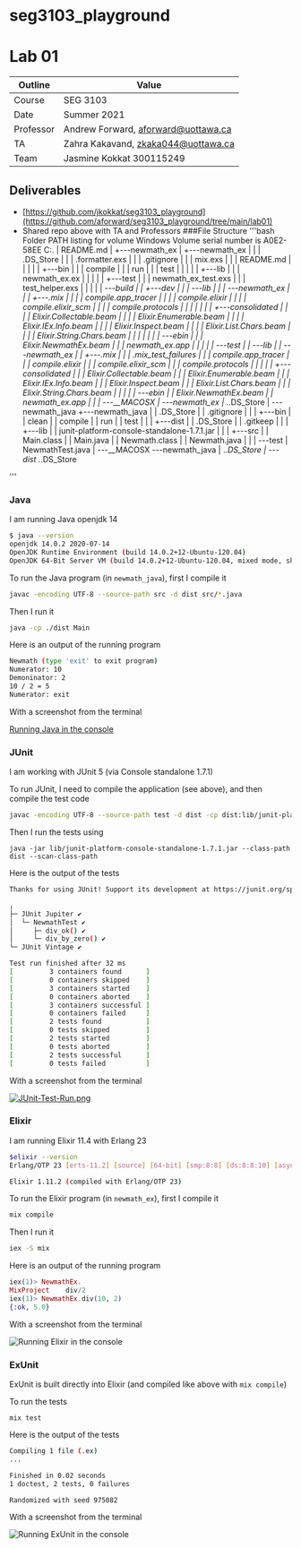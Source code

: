# seg3103_playground
# Lab 01

| Outline | Value |
| --- | --- |
| Course | SEG 3103 |
| Date | Summer 2021 |
| Professor | Andrew Forward, aforward@uottawa.ca |
| TA | Zahra Kakavand, zkaka044@uottawa.ca |
| Team | Jasmine Kokkat 300115249<br> |

## Deliverables

* [https://github.com/jkokkat/seg3103_playground](https://github.com/aforward/seg3103_playground/tree/main/lab01)
* Shared repo above with TA and Professors
###File Structure 
'''bash
Folder PATH listing for volume Windows
Volume serial number is A0E2-58EE
C:.
|   README.md
|
+---newmath_ex
|   +---newmath_ex
|   |   |   .DS_Store
|   |   |   .formatter.exs
|   |   |   .gitignore
|   |   |   mix.exs
|   |   |   README.md
|   |   |
|   |   +---bin
|   |   |       compile
|   |   |       run
|   |   |       test
|   |   |
|   |   +---lib
|   |   |       newmath_ex.ex
|   |   |
|   |   +---test
|   |   |       newmath_ex_test.exs
|   |   |       test_helper.exs
|   |   |
|   |   \---_build
|   |       +---dev
|   |       |   \---lib
|   |       |       \---newmath_ex
|   |       |           +---.mix
|   |       |           |       compile.app_tracer
|   |       |           |       compile.elixir
|   |       |           |       compile.elixir_scm
|   |       |           |       compile.protocols
|   |       |           |
|   |       |           +---consolidated
|   |       |           |       Elixir.Collectable.beam
|   |       |           |       Elixir.Enumerable.beam
|   |       |           |       Elixir.IEx.Info.beam
|   |       |           |       Elixir.Inspect.beam
|   |       |           |       Elixir.List.Chars.beam
|   |       |           |       Elixir.String.Chars.beam
|   |       |           |
|   |       |           \---ebin
|   |       |                   Elixir.NewmathEx.beam
|   |       |                   newmath_ex.app
|   |       |
|   |       \---test
|   |           \---lib
|   |               \---newmath_ex
|   |                   +---.mix
|   |                   |       .mix_test_failures
|   |                   |       compile.app_tracer
|   |                   |       compile.elixir
|   |                   |       compile.elixir_scm
|   |                   |       compile.protocols
|   |                   |
|   |                   +---consolidated
|   |                   |       Elixir.Collectable.beam
|   |                   |       Elixir.Enumerable.beam
|   |                   |       Elixir.IEx.Info.beam
|   |                   |       Elixir.Inspect.beam
|   |                   |       Elixir.List.Chars.beam
|   |                   |       Elixir.String.Chars.beam
|   |                   |
|   |                   \---ebin
|   |                           Elixir.NewmathEx.beam
|   |                           newmath_ex.app
|   |
|   \---__MACOSX
|       \---newmath_ex
|               ._.DS_Store
|
\---newmath_java
    +---newmath_java
    |   |   .DS_Store
    |   |   .gitignore
    |   |
    |   +---bin
    |   |       clean
    |   |       compile
    |   |       run
    |   |       test
    |   |
    |   +---dist
    |   |       .DS_Store
    |   |       .gitkeep
    |   |
    |   +---lib
    |   |       junit-platform-console-standalone-1.7.1.jar
    |   |
    |   +---src
    |   |       Main.class
    |   |       Main.java
    |   |       Newmath.class
    |   |       Newmath.java
    |   |
    |   \---test
    |           NewmathTest.java
    |
    \---__MACOSX
        \---newmath_java
            |   ._.DS_Store
            |
            \---dist
                    ._.DS_Store

'''
### Java

I am running Java openjdk 14

```bash
$ java --version
openjdk 14.0.2 2020-07-14
OpenJDK Runtime Environment (build 14.0.2+12-Ubuntu-120.04)
OpenJDK 64-Bit Server VM (build 14.0.2+12-Ubuntu-120.04, mixed mode, sharing)
```

To run the Java program (in `newmath_java`), first I compile it

```bash
javac -encoding UTF-8 --source-path src -d dist src/*.java
```

Then I run it

```bash
java -cp ./dist Main
```

Here is an output of the running program

```bash
Newmath (type 'exit' to exit program)
Numerator: 10
Demoninator: 2
10 / 2 = 5
Numerator: exit
```

With a screenshot from the terminal

[Running Java in the console](assets/java_main.png)


### JUnit

I am working with JUnit 5 (via Console standalone 1.7.1)

To run JUnit, I need to compile the application (see above), and then compile the test code

```bash
javac -encoding UTF-8 --source-path test -d dist -cp dist:lib/junit-platform-console-standalone-1.7.1.jar test/*.java
```

Then I run the tests using

```
java -jar lib/junit-platform-console-standalone-1.7.1.jar --class-path dist --scan-class-path
```

Here is the output of the tests

```bash
Thanks for using JUnit! Support its development at https://junit.org/sponsoring

╷
├─ JUnit Jupiter ✔
│  └─ NewmathTest ✔
│     ├─ div_ok() ✔
│     └─ div_by_zero() ✔
└─ JUnit Vintage ✔

Test run finished after 32 ms
[         3 containers found      ]
[         0 containers skipped    ]
[         3 containers started    ]
[         0 containers aborted    ]
[         3 containers successful ]
[         0 containers failed     ]
[         2 tests found           ]
[         0 tests skipped         ]
[         2 tests started         ]
[         0 tests aborted         ]
[         2 tests successful      ]
[         0 tests failed          ]
```

With a screenshot from the terminal

[![JUnit-Test-Run.png](https://i.postimg.cc/vm4FTStM/JUnit-Test-Run.png)](https://postimg.cc/NyvPPDnP)


### Elixir

I am running Elixir 11.4 with Erlang 23

```bash
$elixir --version
Erlang/OTP 23 [erts-11.2] [source] [64-bit] [smp:8:8] [ds:8:8:10] [async-threads:1] [hipe]

Elixir 1.11.2 (compiled with Erlang/OTP 23)
```

To run the Elixir program (in `newmath_ex`), first I compile it

```bash
mix compile
```

Then I run it

```bash
iex -S mix
```

Here is an output of the running program

```elixir
iex(1)> NewmathEx.
MixProject    div/2
iex(1)> NewmathEx.div(10, 2)
{:ok, 5.0}
```

With a screenshot from the terminal

![Running Elixir in the console](assets/elixir_iex.png)

### ExUnit

ExUnit is built directly into Elixir (and compiled like above with `mix compile`)

To run the tests

```
mix test
```

Here is the output of the tests

```bash
Compiling 1 file (.ex)
...

Finished in 0.02 seconds
1 doctest, 2 tests, 0 failures

Randomized with seed 975082
```

With a screenshot from the terminal

![Running ExUnit in the console](assets/exunit_main.png)


